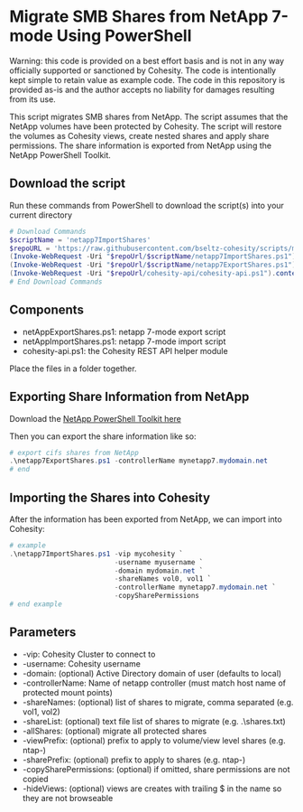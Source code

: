 # Migrate SMB Shares from NetApp 7-mode Using PowerShell

Warning: this code is provided on a best effort basis and is not in any way officially supported or sanctioned by Cohesity. The code is intentionally kept simple to retain value as example code. The code in this repository is provided as-is and the author accepts no liability for damages resulting from its use.

This script migrates SMB shares from NetApp. The script assumes that the NetApp volumes have been protected by Cohesity. The script will restore the volumes as Cohesity views, create nested shares and apply share permissions. The share information is exported from NetApp using the NetApp PowerShell Toolkit.

## Download the script

Run these commands from PowerShell to download the script(s) into your current directory

```powershell
# Download Commands
$scriptName = 'netapp7ImportShares'
$repoURL = 'https://raw.githubusercontent.com/bseltz-cohesity/scripts/master/powershell'
(Invoke-WebRequest -Uri "$repoUrl/$scriptName/netapp7ImportShares.ps1").content | Out-File "netapp7ImportShares.ps1"; (Get-Content "netapp7ImportShares.ps1") | Set-Content "netapp7ImportShares.ps1"
(Invoke-WebRequest -Uri "$repoUrl/$scriptName/netapp7ExportShares.ps1").content | Out-File "netapp7ExportShares.ps1"; (Get-Content "netapp7ExportShares.ps1") | Set-Content "netapp7ExportShares.ps1"
(Invoke-WebRequest -Uri "$repoUrl/cohesity-api/cohesity-api.ps1").content | Out-File cohesity-api.ps1; (Get-Content cohesity-api.ps1) | Set-Content cohesity-api.ps1
# End Download Commands
```

## Components

* netAppExportShares.ps1: netapp 7-mode export script
* netAppImportShares.ps1: netapp 7-mode import script
* cohesity-api.ps1: the Cohesity REST API helper module

Place the files in a folder together.

## Exporting Share Information from NetApp

Download the [NetApp PowerShell Toolkit here](https://mysupport.netapp.com/site/tools/tool-eula/5e58da8972f71828cfdf9cbb)

Then you can export the share information like so:

```powershell
# export cifs shares from NetApp
.\netapp7ExportShares.ps1 -controllerName mynetapp7.mydomain.net
# end
```

## Importing the Shares into Cohesity

After the information has been exported from NetApp, we can import into Cohesity:

```powershell
# example
.\netapp7ImportShares.ps1 -vip mycohesity `
                          -username myusername `
                          -domain mydomain.net `
                          -shareNames vol0, vol1 `
                          -controllerName mynetapp7.mydomain.net `
                          -copySharePermissions
# end example
```

## Parameters

* -vip: Cohesity Cluster to connect to
* -username: Cohesity username
* -domain: (optional) Active Directory domain of user (defaults to local)
* -controllerName: Name of netapp controller (must match host name of protected mount points)
* -shareNames: (optional) list of shares to migrate, comma separated (e.g. vol1, vol2)
* -shareList: (optional) text file list of shares to migrate (e.g. .\shares.txt)
* -allShares: (optional) migrate all protected shares
* -viewPrefix: (optional) prefix to apply to volume/view level shares (e.g. ntap-)
* -sharePrefix: (optional) prefix to apply to shares (e.g. ntap-)
* -copySharePermissions: (optional) if omitted, share permissions are not copied
* -hideViews: (optional) views are creates with trailing $ in the name so they are not browseable
